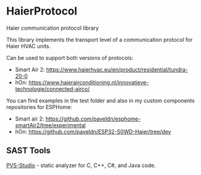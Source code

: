 # HaierProtocol
Haier communication protocol library

This library implements the transport level of a communication protocol for Haier HVAC units.

Can be used to support both versions of protocols:
  * Smart Air 2: https://www.haierhvac.eu/en/product/residential/tundra-20-0 
  * hOn: https://www.haierairconditioning.nl/innovatieve-technologie/connected-airco/ 

You can find examples in the test folder and also in my custom components repositories for ESPHome:
  * Smart air 2: https://github.com/paveldn/esphome-smartAir2/tree/experimental
  * hOn: https://github.com/paveldn/ESP32-S0WD-Haier/tree/dev

## SAST Tools

[PVS-Studio](https://pvs-studio.com/en/pvs-studio/?utm_source=github&utm_medium=organic&utm_campaign=open_source) - static analyzer for C, C++, C#, and Java code.
